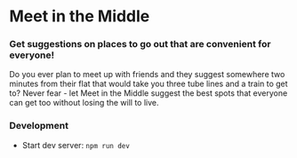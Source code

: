 # Meet in the Middle

### Get suggestions on places to go out that are convenient for everyone! 

Do you ever plan to meet up with friends and they suggest somewhere two minutes from their flat that would take you three tube lines and a train to get to? Never fear - let Meet in the Middle suggest the best spots that everyone can get too without losing the will to live.

### Development 

* Start dev server: `npm run dev`